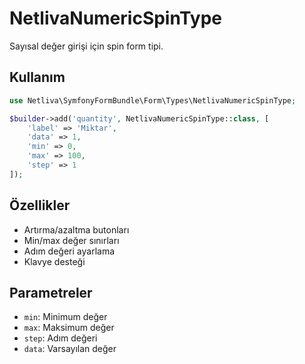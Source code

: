 # NetlivaNumericSpinType

Sayısal değer girişi için spin form tipi.

## Kullanım

```php
use Netliva\SymfonyFormBundle\Form\Types\NetlivaNumericSpinType;

$builder->add('quantity', NetlivaNumericSpinType::class, [
    'label' => 'Miktar',
    'data' => 1,
    'min' => 0,
    'max' => 100,
    'step' => 1
]);
```

## Özellikler

- Artırma/azaltma butonları
- Min/max değer sınırları
- Adım değeri ayarlama
- Klavye desteği

## Parametreler

- `min`: Minimum değer
- `max`: Maksimum değer
- `step`: Adım değeri
- `data`: Varsayılan değer
